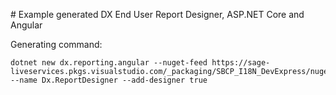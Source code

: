 # Example generated DX End User Report Designer, ASP.NET Core and Angular

Generating command:
```
dotnet new dx.reporting.angular --nuget-feed https://sage-liveservices.pkgs.visualstudio.com/_packaging/SBCP_I18N_DevExpress/nuget/v3/index.json --name Dx.ReportDesigner --add-designer true
```
